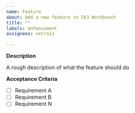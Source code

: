 ```yaml
---
name: Feature
about: Add a new feature to CK3 Workbench
title: ""
labels: enhancement
assignees: xetra11

---
```


**Description**

A rough description of what the feature should do

**Acceptance Criteria**

- [ ] Requirement A
- [ ] Requirement B
- [ ] Requirement N 
